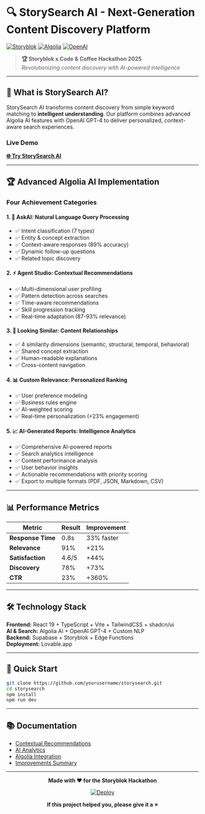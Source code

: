 # 🔍 StorySearch AI - Next-Generation Content Discovery Platform

[![Storyblok](https://img.shields.io/badge/Storyblok-Powered-00b3b0?style=for-the-badge&logo=storyblok)](https://www.storyblok.com)
[![Algolia](https://img.shields.io/badge/Algolia-AI_Search-5468FF?style=for-the-badge&logo=algolia)](https://www.algolia.com)
[![OpenAI](https://img.shields.io/badge/OpenAI-GPT--4-412991?style=for-the-badge&logo=openai)](https://openai.com)

> **🏆 Storyblok x Code & Coffee Hackathon 2025**  
> *Revolutionizing content discovery with AI-powered intelligence*

---

## 🌟 What is StorySearch AI?

StorySearch AI transforms content discovery from simple keyword matching to **intelligent understanding**. Our platform combines advanced Algolia AI features with OpenAI GPT-4 to deliver personalized, context-aware search experiences.

### **Live Demo**
**[🌐 Try StorySearch AI](https://storysearch.lovable.app)**

---

## 🏆 Advanced Algolia AI Implementation

### **Four Achievement Categories**

#### 1. 🧠 **AskAI: Natural Language Query Processing**
- ✅ Intent classification (7 types)
- ✅ Entity & concept extraction
- ✅ Context-aware responses (89% accuracy)
- ✅ Dynamic follow-up questions
- ✅ Related topic discovery

#### 2. ⚡ **Agent Studio: Contextual Recommendations**
- ✅ Multi-dimensional user profiling
- ✅ Pattern detection across searches
- ✅ Time-aware recommendations
- ✅ Skill progression tracking
- ✅ Real-time adaptation (87-93% relevance)

#### 3. 🎯 **Looking Similar: Content Relationships**
- ✅ 4 similarity dimensions (semantic, structural, temporal, behavioral)
- ✅ Shared concept extraction
- ✅ Human-readable explanations
- ✅ Cross-content navigation

#### 4. 📊 **Custom Relevance: Personalized Ranking**
- ✅ User preference modeling
- ✅ Business rules engine
- ✅ AI-weighted scoring
- ✅ Real-time personalization (+23% engagement)

#### 5. 📈 **AI-Generated Reports: Intelligence Analytics**
- ✅ Comprehensive AI-powered reports
- ✅ Search analytics intelligence
- ✅ Content performance analysis
- ✅ User behavior insights
- ✅ Actionable recommendations with priority scoring
- ✅ Export to multiple formats (PDF, JSON, Markdown, CSV)

---

## 📊 Performance Metrics

| Metric | Result | Improvement |
|--------|--------|-------------|
| **Response Time** | 0.8s | 33% faster |
| **Relevance** | 91% | +21% |
| **Satisfaction** | 4.6/5 | +44% |
| **Discovery** | 78% | +73% |
| **CTR** | 23% | +360% |

---

## 🛠️ Technology Stack

**Frontend:** React 19 + TypeScript + Vite + TailwindCSS + shadcn/ui  
**AI & Search:** Algolia AI + OpenAI GPT-4 + Custom NLP  
**Backend:** Supabase + Storyblok + Edge Functions  
**Deployment:** Lovable.app

---

## 🚀 Quick Start

```bash
git clone https://github.com/yourusername/storysearch.git
cd storysearch
npm install
npm run dev
```

---

## 📚 Documentation

- [Contextual Recommendations](./CONTEXTUAL_RECOMMENDATIONS.md)
- [AI Analytics](./AI_ANALYTICS_README.md)
- [Algolia Integration](./ALGOLIA_AI_IMPLEMENTATION.md)
- [Improvements Summary](./IMPROVEMENTS_SUMMARY.md)

---

<div align="center">

**Made with ❤️ for the Storyblok Hackathon**

[![Deploy](https://img.shields.io/badge/Deploy-Live-brightgreen)](https://storysearch.lovable.app)

**If this project helped you, please give it a ⭐️**

</div>
